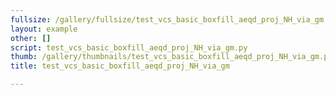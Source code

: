 ```yaml
---
fullsize: /gallery/fullsize/test_vcs_basic_boxfill_aeqd_proj_NH_via_gm.png
layout: example
other: []
script: test_vcs_basic_boxfill_aeqd_proj_NH_via_gm.py
thumb: /gallery/thumbnails/test_vcs_basic_boxfill_aeqd_proj_NH_via_gm.png
title: test_vcs_basic_boxfill_aeqd_proj_NH_via_gm

---
```

